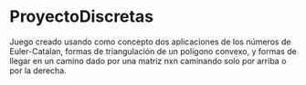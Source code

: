 # ProyectoDiscretas

Juego creado usando como concepto dos aplicaciones de los números de Euler-Catalan, formas de triangulación de un polígono convexo, y formas de llegar en un camino dado por una matriz nxn caminando solo por arriba o por la derecha. 
